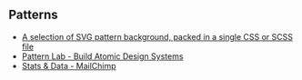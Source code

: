 ## Patterns
* [A selection of SVG pattern background, packed in a single CSS or SCSS file](http://buseca.github.io/patternbolt/)
* [Pattern Lab - Build Atomic Design Systems](http://pattern-lab.info/)
* [Stats & Data - MailChimp](https://ux.mailchimp.com/patterns/stats)